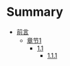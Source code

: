 # Summary #

* [前言](README.md)
  * [章节1](etcd/README.md)
    * [1.1](README.md)
      * [1.1.1](README.md)
